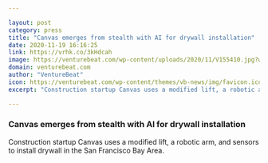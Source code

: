 ```yaml
---

layout: post
category: press
title: "Canvas emerges from stealth with AI for drywall installation"
date: 2020-11-19 16:16:25
link: https://vrhk.co/3kHdcah
image: https://venturebeat.com/wp-content/uploads/2020/11/V155410.jpg?w=1200&strip=all
domain: venturebeat.com
author: "VentureBeat"
icon: https://venturebeat.com/wp-content/themes/vb-news/img/favicon.ico
excerpt: "Construction startup Canvas uses a modified lift, a robotic arm, and sensors to install drywall in the San Francisco Bay Area."

---
```


### Canvas emerges from stealth with AI for drywall installation

Construction startup Canvas uses a modified lift, a robotic arm, and sensors to install drywall in the San Francisco Bay Area.